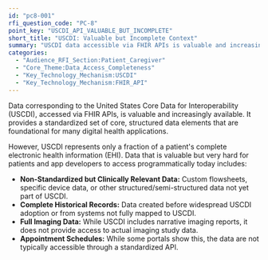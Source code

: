 ```yaml
---
id: "pc8-001"
rfi_question_code: "PC-8"
point_key: "USCDI_API_VALUABLE_BUT_INCOMPLETE"
short_title: "USCDI: Valuable but Incomplete Context"
summary: "USCDI data accessible via FHIR APIs is valuable and increasingly available for structured, core data elements. However, it frequently omits critical contextual information found in provider notes, non-standardized but clinically relevant data, complete historical records before USCDI adoption, and full imaging narratives, which remain very hard for patients and app developers to access programmatically today."
categories:
  - "Audience_RFI_Section:Patient_Caregiver"
  - "Core_Theme:Data_Access_Completeness"
  - "Key_Technology_Mechanism:USCDI"
  - "Key_Technology_Mechanism:FHIR_API"
---
```

Data corresponding to the United States Core Data for Interoperability (USCDI), accessed via FHIR APIs, is valuable and increasingly available. It provides a standardized set of core, structured data elements that are foundational for many digital health applications.

However, USCDI represents only a fraction of a patient's complete electronic health information (EHI). Data that is valuable but very hard for patients and app developers to access programmatically today includes:
*   **Non-Standardized but Clinically Relevant Data:** Custom flowsheets, specific device data, or other structured/semi-structured data not yet part of USCDI.
*   **Complete Historical Records:** Data created before widespread USCDI adoption or from systems not fully mapped to USCDI.
*   **Full Imaging Data:** While USCDI includes narrative imaging reports, it does not provide access to actual imaging study data.
*   **Appointment Schedules:** While some portals show this, the data are not typically accessible through a standardized API.
